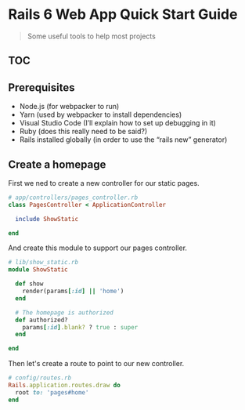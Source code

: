 # Rails 6 Web App Quick Start Guide

> Some useful tools to help most projects

## TOC


## Prerequisites

- Node.js (for webpacker to run)
- Yarn (used by webpacker to install dependencies)
- Visual Studio Code (I’ll explain how to set up debugging in it)
- Ruby (does this really need to be said?)
- Rails installed globally (in order to use the “rails new” generator)

## Create a homepage
First we ned to create a new controller for our static pages.

```ruby
# app/controllers/pages_controller.rb
class PagesController < ApplicationController

  include ShowStatic

end
```

And create this module to support our pages controller.
```ruby
# lib/show_static.rb
module ShowStatic

  def show
    render(params[:id] || 'home')
  end

  # The homepage is authorized
  def authorized?
    params[:id].blank? ? true : super
  end

end
```

Then let's create a route to point to our new controller.
```ruby
# config/routes.rb
Rails.application.routes.draw do
  root to: 'pages#home'
end
```

